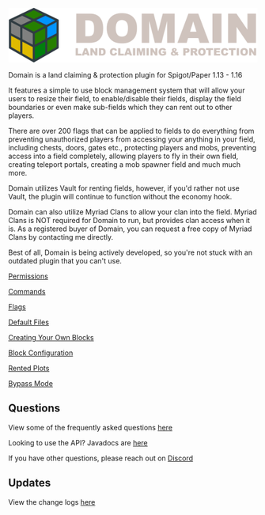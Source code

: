 ![Domain](/images/domain_alt_small.png)

Domain is a land claiming & protection plugin for Spigot/Paper 1.13 - 1.16

It features a simple to use block management system that will allow your users to resize their field, to enable/disable their fields, display the field boundaries or even make sub-fields which they can rent out to other players.

There are over 200 flags that can be applied to fields to do everything from preventing unauthorized players from accessing your anything in your field, including chests, doors, gates etc., protecting players and mobs, preventing access into a field completely, allowing players to fly in their own field, creating teleport portals, creating a mob spawner field and much much more.

Domain utilizes Vault for renting fields, however, if you'd rather not use Vault, the plugin will continue to function without the economy hook.

Domain can also utilize Myriad Clans to allow your clan into the field. Myriad Clans is NOT required for Domain to run, but provides clan access when it is. As a registered buyer of Domain, you can request a free copy of Myriad Clans by contacting me directly.

Best of all, Domain is being actively developed, so you're not stuck with an outdated plugin that you can't use.

[Permissions](https://torpkev.github.io/domain_docs/permissions)

[Commands](https://torpkev.github.io/domain_docs/commands)

[Flags](https://torpkev.github.io/domain_docs/flags)

[Default Files](https://torpkev.github.io/domain_docs/defaultfiles)

[Creating Your Own Blocks](https://torpkev.github.io/domain_docs/createnew)

[Block Configuration](https://torpkev.github.io/domain_docs/blockconfig)

[Rented Plots](https://torpkev.github.io/domain_docs/renting)

[Bypass Mode](https://torpkev.github.io/domain_docs/bypass)

## Questions

View some of the frequently asked questions [here](https://torpkev.github.io/domain_docs/faq)

Looking to use the API?  Javadocs are [here](https://torpkev.github.io/domain_docs/javadoc)

If you have other questions, please reach out on [Discord](https://discord.gg/crU8Gsr2TG)

## Updates

View the change logs [here](https://torpkev.github.io/domain_docs/changelog)
